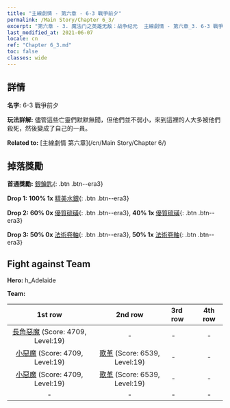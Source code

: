 ```yaml
---
title: "主線劇情 - 第六章 - 6-3 戰爭前夕"
permalink: /Main Story/Chapter 6_3/
excerpt: "第六章 - 3. 魔法门之英雄无敌：战争纪元  主線劇情 - 第六章_3. 6-3 戰爭前夕"
last_modified_at: 2021-06-07
locale: cn
ref: "Chapter 6_3.md"
toc: false
classes: wide
---
```


## 詳情

 **名字:** 6-3 戰爭前夕

 **玩法詳解:** 儘管這些亡靈們默默無聞，但他們並不弱小，來到這裡的人大多被他們殺死，然後變成了自己的一員。

 **Related to:** [主線劇情 第六章](/cn/Main Story/Chapter 6/)

## 掉落獎勵

 **首通獎勵:** [銀鑰匙](/cn/Items/con_693/){: .btn .btn--era3}

 **Drop 1:** **100% 1x** [精美水銀](/cn/Items/mat_21/){: .btn .btn--era3}

 **Drop 2:** **60% 0x** [優質硫磺](/cn/Items/mat_15/){: .btn .btn--era3}, **40% 1x** [優質硫磺](/cn/Items/mat_15/){: .btn .btn--era3}

 **Drop 3:** **50% 0x** [法術卷軸](/cn/Items/con_694/){: .btn .btn--era3}, **50% 1x** [法術卷軸](/cn/Items/con_694/){: .btn .btn--era3}


## Fight against Team
 **Hero:** h_Adelaide

 **Team:**


  | 1st row | 2nd row | 3rd row | 4th row |
  |:----:|:----:|:----|:----:|
  | [長角惡魔](/cn/units/Demon/) (Score: 4709, Level:19)  | - | - | - |
  | [小惡魔](/cn/units/Imp/) (Score: 4709, Level:19)  | [歌革](/cn/units/Gog/) (Score: 6539, Level:19)  | - | - |
  | [小惡魔](/cn/units/Imp/) (Score: 4709, Level:19)  | [歌革](/cn/units/Gog/) (Score: 6539, Level:19)  | - | - |
  | - | - | - | - |



